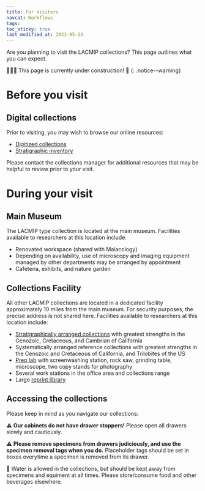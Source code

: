 ```yaml
---
title: For Visitors
navcat: Workflows
tags:
toc_sticky: true
last_modified_at: 2021-05-24
---
```


Are you planning to visit the LACMIP collections? This page outlines what you can expect.

🚧👷‍♀️ This page is currently under construction! 🚧
{: .notice--warning}

# Before you visit
## Digital collections
Prior to visiting, you may wish to browse our online resources:
- [Digitized collections](https://doi.org/10.15468/6nxzen)
- [Stratigraphic inventory](https://collections.nhm.org/invertebrate-paleontology-inventory/)

Please contact the collections manager for additional resources that may be helpful to review prior to your visit.

# During your visit
## Main Museum
The LACMIP type collection is located at the main museum. Facilities available to researchers at this location include:
- Renovated workspace (shared with Malacology)
- Depending on availability, use of microscopy and imaging equipment managed by other departments may be arranged by appointment
- Cafeteria, exhibits, and nature garden

## Collections Facility
All other LACMIP collections are located in a dedicated facility approximately 10 miles from the main museum. For security purposes, the precise address is not shared here. Facilities available to researchers at this location include:
- [Stratigraphically arranged collections](https://lacmip.github.io/emu/assets/images/visiting_collections.jpg) with greatest strengths in the Cenozoic, Cretaceous, and Cambrian of California
- Systematically arranged reference collections with greatest strengths in the Cenozoic and Cretaceous of California, and Trilobites of the US
- [Prep lab](https://lacmip.github.io/emu/assets/images/visiting_preplab.jpg) with screenwashing station, rock saw, grinding table, microscope, two copy stands for photography
- Several work stations in the office area and collections range
- Large [reprint library](https://lacmip.github.io/emu/assets/images/visiting_library.jpg)

## Accessing the collections
Please keep in mind as you navigate our collections:

⚠️ **Our cabinets do not have drawer stoppers!** Please open all drawers slowly and cautiously.

⚠️ **Please remove specimens from drawers judiciously, and use the specimen removal tags when you do.** Placeholder tags should be set in boxes everytime a specimen is removed from its drawer.

🚫 Water is allowed in the collections, but should be kept away from specimens and equiment at all times. Please store/consume food and other beverages elsewhere.
